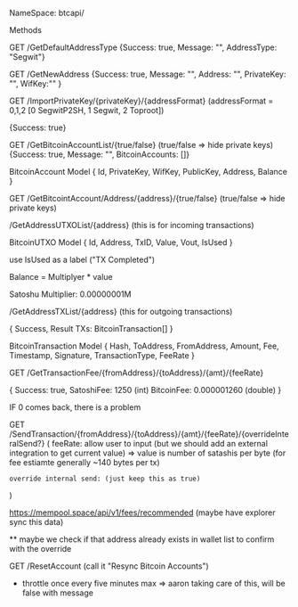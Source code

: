 


NameSpace:
btcapi/

Methods

GET /GetDefaultAddressType
{Success: true, Message: "", AddressType: "Segwit"}


GET /GetNewAddress
{Success: true, Message: "", Address: "", PrivateKey: "", WifKey:"" }


GET /ImportPrivateKey/{privateKey}/{addressFormat}
(addressFormat = 0,1,2 [0 SegwitP2SH, 1 Segwit, 2 Toproot])

{Success: true}


GET /GetBitcoinAccountList/{true/false}
(true/false => hide private keys)
{Success: true, Message: "", BitcoinAccounts: []}



BitcoinAccount Model
{
    Id, PrivateKey, WifKey, PublicKey, Address, Balance
}


GET /GetBitcointAccount/Address/{address}/{true/false}
(true/false => hide private keys)


/GetAddressUTXOList/{address}
(this is for incoming transactions)

BitcoinUTXO Model
{
    Id, Address, TxID, Value, Vout, IsUsed
}

use IsUsed as a label ("TX Completed")



Balance = Multiplyer * value

Satoshu Multiplier:
0.00000001M


/GetAddressTXList/{address}
(this for outgoing transactions)

{
    Success,
    Result
    TXs: BitcoinTransaction[]
}

BitcoinTransaction Model
{
    Hash,
    ToAddress,
    FromAddress,
    Amount,
    Fee,
    Timestamp,
    Signature,
    TransactionType,
    FeeRate
}



GET /GetTransactionFee/{fromAddress}/{toAddress}/{amt}/{feeRate}


{
    Success: true,
    SatoshiFee: 1250 (int)
    BitcoinFee: 0.000001260 (double)
}

IF 0 comes back, there is a problem



GET /SendTransaction/{fromAddress}/{toAddress}/{amt}/{feeRate}/{overrideInteralSend?}
(
    feeRate: allow user to input (but we should add an external integration to get current value) => value is number of satashis per byte (for fee estiamte generally ~140 bytes per tx)

    override internal send: (just keep this as true)
)

https://mempool.space/api/v1/fees/recommended
(maybe have explorer sync this data)

** maybe we check if that address already exists in wallet list to confirm with the override





GET /ResetAccount
(call it "Resync Bitcoin Accounts")
* throttle once every five minutes max => aaron taking care of this, will be false with message













